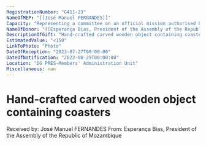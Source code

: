 ```yaml
---
RegistrationNumber: "G411-23"
NameOfMEP: "[[José Manuel FERNANDES]]"
Capacity: "Representing a committee on an official mission authorised by the Conference of Presidents or the Bureau - Committee on Budgets"
NameOfDonor: "[[Esperança Bias, President of the Assembly of the Republic of Mozambique]]"
DescriptionOfGift: "Hand-crafted carved wooden object containing coasters"
EstimatedValue: "<150"
LinkToPhoto: "Photo"
DateOfReception: "2023-07-27T00:00:00"
DateOfNotification: "2023-08-29T00:00:00"
Location: "DG PRES-Members' Administration Unit"
Miscellaneous: nan
---
```


# Hand-crafted carved wooden object containing coasters

Received by: José Manuel FERNANDES
From: Esperança Bias, President of the Assembly of the Republic of Mozambique
